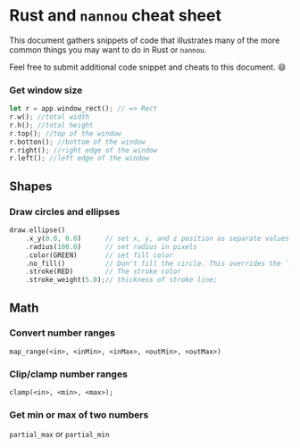# Rust and `nannou` cheat sheet
This document gathers snippets of code that illustrates many of the more common things you may want to do in Rust or `nannou`.

Feel free to submit additional code snippet and cheats to this document. :smile:


### Get window size
```rust
let r = app.window_rect(); // => Rect
r.w(); //total width
r.h(); //total height
r.top(); //top of the window
r.botton(); //bottom of the window
r.right(); //right edge of the window
r.left(); //left edge of the window
```

## Shapes
### Draw circles and ellipses
```rust
draw.ellipse()
    .x_y(0.0, 0.0)      // set x, y, and z position as separate values
    .radius(100.0)      // set radius in pixels
    .color(GREEN)       // set fill color
    .no_fill()          // Don't fill the circle. This overrides the `.color` above
    .stroke(RED)        // The stroke color
    .stroke_weight(5.0);// thickness of stroke line;
```

## Math
### Convert number ranges
`map_range(<in>, <inMin>, <inMax>, <outMin>, <outMax>)`

### Clip/clamp number ranges
`clamp(<in>, <min>, <max>);`

### Get min or max of two numbers
`partial_max` or `partial_min`
